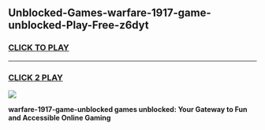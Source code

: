 
## Unblocked-Games-warfare-1917-game-unblocked-Play-Free-z6dyt
<h3>
<a href="https://premium76.site?title=warfare-1917-game-unblocked&ref=18A1">CLICK TO PLAY</a></h3>
<hr>

<h3>
<a href="https://premium76.site?title=warfare-1917-game-unblocked&ref=18A1">CLICK 2 PLAY</a>
  
</h3>

<a href="https://premium76.site?title=warfare-1917-game-unblocked&ref=18A1"><img src="https://clearcache.store/games.png"></a>


**warfare-1917-game-unblocked games unblocked: Your Gateway to Fun and Accessible Online Gaming**
